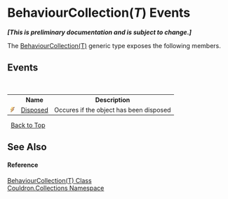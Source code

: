 # BehaviourCollection(*T*) Events
 _**\[This is preliminary documentation and is subject to change.\]**_

The <a href="T_Couldron_Collections_BehaviourCollection_1">BehaviourCollection(T)</a> generic type exposes the following members.


## Events
&nbsp;<table><tr><th></th><th>Name</th><th>Description</th></tr><tr><td>![Public event](media/pubevent.gif "Public event")</td><td><a href="E_Couldron_Collections_BehaviourCollection_1_Disposed">Disposed</a></td><td>
Occures if the object has been disposed</td></tr></table>&nbsp;
<a href="#behaviourcollection(*t*)-events">Back to Top</a>

## See Also


#### Reference
<a href="T_Couldron_Collections_BehaviourCollection_1">BehaviourCollection(T) Class</a><br /><a href="N_Couldron_Collections">Couldron.Collections Namespace</a><br />
